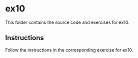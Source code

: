 # ex10

This folder contains the source code and exercises for ex10.

## Instructions
Follow the instructions in the corresponding exercise for ex10.
